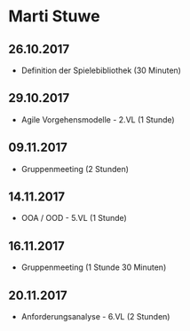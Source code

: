 # Marti Stuwe
## 26.10.2017
* Definition der Spielebibliothek (30 Minuten)
## 29.10.2017
* Agile Vorgehensmodelle - 2.VL (1 Stunde)
## 09.11.2017
* Gruppenmeeting (2 Stunden)
## 14.11.2017
* OOA / OOD - 5.VL (1 Stunde)
## 16.11.2017
* Gruppenmeeting (1 Stunde 30 Minuten)
## 20.11.2017
* Anforderungsanalyse - 6.VL (2 Stunden)
